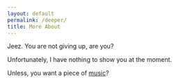 ```yaml
---
layout: default
permalink: /deeper/
title: More About
---
```


Jeez. You are not giving up, are you?

Unfortunately, I have nothing to show you at the moment. 

Unless, you want a piece of [music](https://youtu.be/UUgdbqt2ON0 "Elgar Cello Concerto Mvt.1")?